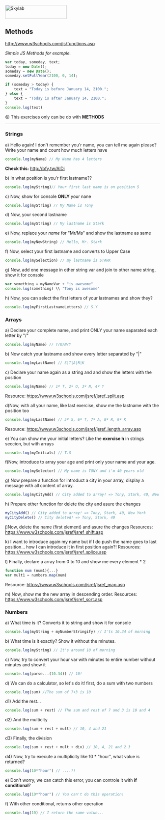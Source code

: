 <img src="http://www.skylabcoders.com/images/403/default.png" alt="Skylab" style="width:200px;height:45px;">

## Methods

http://www.w3schools.com/js/functions.asp

*Simple JS Methods for example.*

```javascript
var today, someday, text;
today = new Date();
someday = new Date();
someday.setFullYear(2100, 0, 14);

if (someday > today) {
    text = "Today is before January 14, 2100.";
} else {
    text = "Today is after January 14, 2100.";
}
console.log(text)

```
:angry: This exercises only can be do with **METHODS**

---


### Strings
a) Hello again! I don't remember you'r name, you can tell me again please?
Write your name and count how much letters have
```javascript
console.log(myName) // My Name has 4 letters 
```
**Check this:** http://bfy.tw/AlDi

b) In what position is you'r first lastname??
```javascript
console.log(myString)// Your first last name is on position 5
```
 
c) Now, show for console **ONLY** your nane 
```javascript
console.log(myString) // My Name is Tony 
```
 
d) Now, your second lastname 
```javascript
console.log(myString) // My lastname is Stark
```
 
e) Now, replace your *name* for "Mr/Ms" and show the lastname as same 
```javascript
console.log(myNewString) // Hello, Mr. Stark 
```
 
f) Now, select your first lastname and converts to Upper Case
```javascript
console.log(mySelection) // my lastname is STARK
```

g) Now, add one message in other string var and join to other name string, show it for console
```javascript
var something = myNameVar + "is awesome"
console.log(something) \\ "Tony is awesome"

```

h) Now, you can select the first letters of your lastnames and show they?
```javascript
console.log(myFirstLastnameLetters) // S.Y
```

### Arrays
a) Declare your complete name, and print ONLY your name saparated each letter by "/"
```javascript
console.log(myName) // T/O/N/Y
```

b) Now catch your lastname and show every letter separated by "|"
```javascript
console.log(myLastName) // S|T|A|R|K
```

c) Declare your name again as a string and and show the letters with the position
```javascript
console.log(myName) // 1º T, 2º O, 3º N, 4º Y
```
Resource: https://www.w3schools.com/jsref/jsref_split.asp

d)Now, with all your name, like last exercise, show me the lastname with the position too
```javascript
console.log(myLastName) // 5º S, 6º T, 7º A, 8º R, 9º K
```
Resource: https://www.w3schools.com/jsref/jsref_length_array.asp

e) You can show me your initial letters? Like the **exercise h** in strings seccion, but with arrays 
```javascript
console.log(myInitials) // T.S
```

f)Now, introduce to array your age and print only your name and your age.
```javascript
console.log(mySelector) // My name is TONY and i'm 40 years old
```

g) Now prepare a function for introduct a city in your array, display a message with all content of array.
```javascript
console.log(myCityAdd) // City added to array! => Tony, Stark, 40, New York
```

h) Prepare other function for delete the city and asure the changes
```javascript
myCityAdd() // City added to array! => Tony, Stark, 40, New York
myCityDelete() // City deleted! => Tony, Stark, 40
```

j)Now, delete the name (first element) and asure the changes
Resources: https://www.w3schools.com/jsref/jsref_shift.asp

k) I want to introduce again my name but if I do push the name goes to last position... how I can introduce it in first position again?!
Resources: https://www.w3schools.com/jsref/jsref_splice.asp

l) Finally, declare a array from 0 to 10 and show me every element * 2
```javascript
function num (num1){...}
var mult1 = numbers.map(num)
```
Resource: https://www.w3schools.com/jsref/jsref_map.asp

m) Now, show me the new array in descending order.
Resources: https://www.w3schools.com/jsref/jsref_sort.asp

### Numbers
a) What time is it? Converts it to string and show it for console
```javascript
console.log(myString + myNumberStringify) // I'ts 10.34 of morning
```

b) What time is it exactly? Show it without the minutes.
```javascript
console.log(myString) // It's around 10 of morning
```

c) Now, try to convert your hour var with minutes to entire number without minutes and show it
```javascript
console.log(parse...(10.34)) // 10!
```

d) We can do a calculator, so let's do it! first, do a sum with two numbers
```javascript
console.log(sum) //The sum of 7+3 is 10
```

d1) Add the rest...
```javascript
console.log(sum + rest) // The sum and rest of 7 and 3 is 10 and 4 
```

d2) And the multicity
```javascript
console.log(sum + rest + mult) // 10, 4 and 21
```

d3) Finally, the division
```javascript
console.log(sum + rest + mult + div) // 10, 4, 21 and 2.3
```

d4) Now, try to execute a multiplicity like 10 * "hour", what value is returned?
```javascript
console.log(10*"hour") // ....?!
```

e) Don't worry, we can catch this error, you can controle it with **if conditional**?
```javascript
console.log(10*"hour") // You can't do this operation!
```

f) With other conditional, returns other operation
```javascript
console.log(10) // I return the same value...
```



